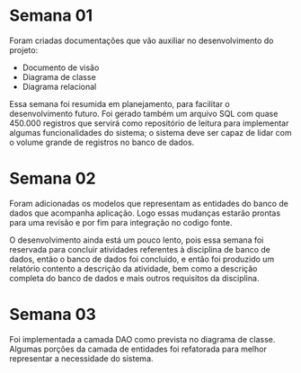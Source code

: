 # Semana 01
Foram criadas documentações que vão auxiliar no desenvolvimento do projeto:
- Documento de visão
- Diagrama de classe
- Diagrama relacional

Essa semana foi resumida em planejamento, para facilitar o desenvolvimento futuro.
Foi gerado também um arquivo SQL com quase 450.000 registros que servirá como repositório de leitura para implementar algumas funcionalidades do sistema; o sistema deve ser capaz de lidar com o volume grande de registros no banco de dados.

# Semana 02
Foram adicionadas os modelos que representam as entidades do banco de dados que acompanha aplicação. Logo essas mudanças estarão prontas para uma revisão e por fim para integração no codigo fonte.

O desenvolvimento ainda está um pouco lento, pois essa semana foi reservada para concluir atividades referentes à disciplina de banco de dados, então o banco de dados foi concluido, e então foi produzido um relatório contento a descrição da atividade, bem como a descrição completa do banco de dados e mais outros requisitos da disciplina.

# Semana 03
Foi implementada a camada DAO como prevista no diagrama de classe. Algumas porções da camada de entidades foi refatorada para melhor representar a necessidade do sistema.
